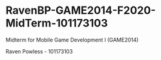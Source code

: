 # RavenBP-GAME2014-F2020-MidTerm-101173103
Midterm for Mobile Game Development I (GAME2014)

Raven Powless - 101173103
